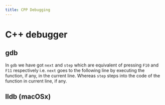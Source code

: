 ```yaml
---
title: CPP Debugging
---
```

# C++ debugger

## gdb
In `gdb` we have got `next` and `step` which are equivalent of pressing `F10` and `F11` respectively i.e. `next` goes to the following line by executing the function, if any, in the current line. Whereas `step` steps into the code of the function in current line, if any.

## lldb (macOSx)
